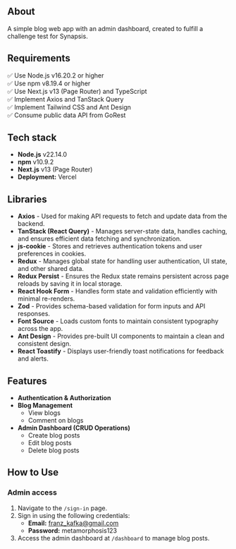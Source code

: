 ## About
A simple blog web app with an admin dashboard, created to fulfill a challenge test for Synapsis.

## Requirements

✅ Use Node.js v16.20.2 or higher  
✅ Use npm v8.19.4 or higher  
✅ Use Next.js v13 (Page Router) and TypeScript  
✅ Implement Axios and TanStack Query  
✅ Implement Tailwind CSS and Ant Design  
✅ Consume public data API from GoRest  

## Tech stack

- **Node.js** v22.14.0  
- **npm** v10.9.2  
- **Next.js** v13 (Page Router)  
- **Deployment:** Vercel  

## Libraries  

- **Axios** - Used for making API requests to fetch and update data from the backend.  
- **TanStack (React Query)** - Manages server-state data, handles caching, and ensures efficient data fetching and synchronization.  
- **js-cookie** - Stores and retrieves authentication tokens and user preferences in cookies.  
- **Redux** - Manages global state for handling user authentication, UI state, and other shared data.  
- **Redux Persist** - Ensures the Redux state remains persistent across page reloads by saving it in local storage.  
- **React Hook Form** - Handles form state and validation efficiently with minimal re-renders.  
- **Zod** - Provides schema-based validation for form inputs and API responses.  
- **Font Source** - Loads custom fonts to maintain consistent typography across the app.  
- **Ant Design** - Provides pre-built UI components to maintain a clean and consistent design.  
- **React Toastify** - Displays user-friendly toast notifications for feedback and alerts.  

## Features

- **Authentication & Authorization**  
- **Blog Management**  
  - View blogs  
  - Comment on blogs  
- **Admin Dashboard (CRUD Operations)**  
  - Create blog posts  
  - Edit blog posts  
  - Delete blog posts  

## How to Use

### Admin access

1. Navigate to the `/sign-in` page.  
2. Sign in using the following credentials:  
   - **Email:** franz_kafka@gmail.com  
   - **Password:** metamorphosis123  
3. Access the admin dashboard at `/dashboard` to manage blog posts. 